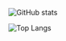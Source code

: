 ![GitHub stats](https://github-readme-stats.vercel.app/api?username=exilesprx&show_icons=true&theme=onedark)

![Top Langs](https://github-readme-stats.vercel.app/api/top-langs/?username=exilesprx&layout=compact&theme=onedark&exclude_repo=exilesprx.github.io)
